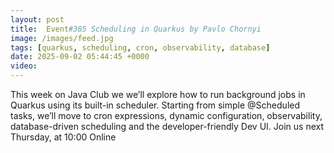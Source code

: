 ```yaml
---
layout: post
title:  Event#385 Scheduling in Quarkus by Pavlo Chornyi
image: /images/feed.jpg
tags: [quarkus, scheduling, cron, observability, database]
date: 2025-09-02 05:44:45 +0000
video: 
---
```


This week on Java Club we we’ll explore how to run background jobs in Quarkus using its built-in scheduler. Starting from simple @Scheduled tasks, we’ll move to cron expressions, dynamic configuration, observability, database-driven scheduling and the developer-friendly Dev UI.
Join us next Thursday, at 10:00 Online
